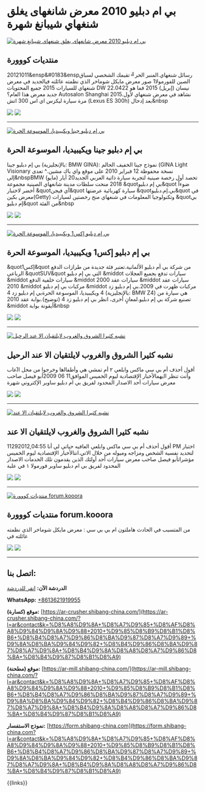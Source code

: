# بي ام دبليو 2010 معرض شانغهاى يغلق شنغهاي شيبانغ شهرة

<a href="https://swt.shibang-china.com/?n=lxq&l=ar&img&k=%D8%A8%D9%8A+%D8%A7%D9%85+%D8%AF%D8%A8%D9%84%D9%8A%D9%88+2010+%D9%85%D8%B9%D8%B1%D8%B6+%D8%B4%D8%A7%D9%86%D8%BA%D9%87%D8%A7%D9%89+%D9%8A%D8%BA%D9%84%D9%82+%D8%B4%D9%86%D8%BA%D9%87%D8%A7%D9%8A+%D8%B4%D9%8A%D8%A8%D8%A7%D9%86%D8%BA+%D8%B4%D9%87%D8%B1%D8%A9" target="_blank">![بي ام دبليو 2010 معرض شانغهاى يغلق شنغهاي شيبانغ شهرة](http://static.shibang-china.com/all-800x300/1461.jpg)</a>

## منتديات كووورة
20121011&ensp&#0183&enspرسائل شنغهاي.المنبر الحر╝ تقيمك الشخصي لسباق الصين للفورمولا1 صور معرض مايكل شوماخر الذي نظمته عائلته فيالجديد في معرض شنغهاي للسيارات 2015 جميع المحتويات DW 22.0422 نيسان (إبريل) 2015 فما هو جديد معرض هذا العام؟ Autosalon Shanghai 2015.نشاهد في معرض شنغهاي لأول مرة سيارة ليكزس اي اس 300 اتش (Lexus ES 300h) بعد إدخال&nbsp


<a href="https://whatsapp.shibangsoft.com/WhatsApp.php" target="_blank" title="WhatsApp">![](http://static.shibang-china.com/icon/whatsapp.png)</a> <a href="https://swt.shibang-china.com/?n=lxq&l=ar&icon&k=%D8%A8%D9%8A+%D8%A7%D9%85+%D8%AF%D8%A8%D9%84%D9%8A%D9%88+2010+%D9%85%D8%B9%D8%B1%D8%B6+%D8%B4%D8%A7%D9%86%D8%BA%D9%87%D8%A7%D9%89+%D9%8A%D8%BA%D9%84%D9%82+%D8%B4%D9%86%D8%BA%D9%87%D8%A7%D9%8A+%D8%B4%D9%8A%D8%A8%D8%A7%D9%86%D8%BA+%D8%B4%D9%87%D8%B1%D8%A9" target="_blank">![](http://static.shibang-china.com/icon/chat-ar.png)</a>

---

<a href="https://swt.shibang-china.com/?n=lxq&l=ar&img&k=%D8%A8%D9%8A+%D8%A7%D9%85+%D8%AF%D8%A8%D9%84%D9%8A%D9%88+2010+%D9%85%D8%B9%D8%B1%D8%B6+%D8%B4%D8%A7%D9%86%D8%BA%D9%87%D8%A7%D9%89+%D9%8A%D8%BA%D9%84%D9%82+%D8%B4%D9%86%D8%BA%D9%87%D8%A7%D9%8A+%D8%B4%D9%8A%D8%A8%D8%A7%D9%86%D8%BA+%D8%B4%D9%87%D8%B1%D8%A9" target="_blank">![بي إم دبليو جينا ويكيبيديا، الموسوعة الحرة](http://static.shibang-china.com/all-800x300/302.jpg)</a>

## بي إم دبليو جينا ويكيبيديا، الموسوعة الحرة
بي إم دبليو جينا (بالإنجليزية: BMW GINA): نموذج جينا الخفيف الحالم (GINA Light Visionary نسخة محفوظة 12 فبراير 2010 على موقع واي باك مشين.^ تعدى إلى&nbspBMW تحصد أول رخصة صينية لتجربة سيارة ذاتية العربي الجديد20 أيار (مايو) 2018 منحت سلطات مدينة شانغهاي الصينية مجموعة &quotبي إم دبليو&quot ضوءاً أخضر لاختبار &quotآي فيجن&quot سيارة كهربائية عرضتها &quotبي.إم.دبليو&quot في معرض بكين(Getty) وتكنولوجيا المعلومات في شنغهاي منح رخصتين لسيارات &quotبي إم دبليو&quot من الفئة&nbsp


<a href="https://whatsapp.shibangsoft.com/WhatsApp.php" target="_blank" title="WhatsApp">![](http://static.shibang-china.com/icon/whatsapp.png)</a> <a href="https://swt.shibang-china.com/?n=lxq&l=ar&icon&k=%D8%A8%D9%8A+%D8%A7%D9%85+%D8%AF%D8%A8%D9%84%D9%8A%D9%88+2010+%D9%85%D8%B9%D8%B1%D8%B6+%D8%B4%D8%A7%D9%86%D8%BA%D9%87%D8%A7%D9%89+%D9%8A%D8%BA%D9%84%D9%82+%D8%B4%D9%86%D8%BA%D9%87%D8%A7%D9%8A+%D8%B4%D9%8A%D8%A8%D8%A7%D9%86%D8%BA+%D8%B4%D9%87%D8%B1%D8%A9" target="_blank">![](http://static.shibang-china.com/icon/chat-ar.png)</a>

---

<a href="https://swt.shibang-china.com/?n=lxq&l=ar&img&k=%D8%A8%D9%8A+%D8%A7%D9%85+%D8%AF%D8%A8%D9%84%D9%8A%D9%88+2010+%D9%85%D8%B9%D8%B1%D8%B6+%D8%B4%D8%A7%D9%86%D8%BA%D9%87%D8%A7%D9%89+%D9%8A%D8%BA%D9%84%D9%82+%D8%B4%D9%86%D8%BA%D9%87%D8%A7%D9%8A+%D8%B4%D9%8A%D8%A8%D8%A7%D9%86%D8%BA+%D8%B4%D9%87%D8%B1%D8%A9" target="_blank">![بي إم دبليو إكس1 ويكيبيديا، الموسوعة الحرة](http://static.shibang-china.com/all-800x300/1413.jpg)</a>

## بي إم دبليو إكس1 ويكيبيديا، الموسوعة الحرة
&quotإكس1&quot من شركة بي أم دبليو الألمانية.تعتبر فئة جديدة من طرازات الدفع الرباعي &quotSUV&quot التي بي إم دبليو &middot سيارات تدفع بجميع العجلات &middot سيارات خلفية الدفع &middot سيارات عقد 2000 &middot سيارات عقد 2010 &middot مركبات بي إم دبليو &middot مركبات ظهرت في 2009.بي إم دبليو زد 4 ويكيبيديا، الموسوعة الحرةبي إم دبليو زد 4 (بالإنجليزية: BMW Z4) هي سيارة من تصنيع شركة بي إم دبليو.لمعانٍ أخرى، انظر بي إم دبليو زد 4 (توضيح).بوابة عقد 2010 &middot أيقونة بوابة&nbsp


<a href="https://whatsapp.shibangsoft.com/WhatsApp.php" target="_blank" title="WhatsApp">![](http://static.shibang-china.com/icon/whatsapp.png)</a> <a href="https://swt.shibang-china.com/?n=lxq&l=ar&icon&k=%D8%A8%D9%8A+%D8%A7%D9%85+%D8%AF%D8%A8%D9%84%D9%8A%D9%88+2010+%D9%85%D8%B9%D8%B1%D8%B6+%D8%B4%D8%A7%D9%86%D8%BA%D9%87%D8%A7%D9%89+%D9%8A%D8%BA%D9%84%D9%82+%D8%B4%D9%86%D8%BA%D9%87%D8%A7%D9%8A+%D8%B4%D9%8A%D8%A8%D8%A7%D9%86%D8%BA+%D8%B4%D9%87%D8%B1%D8%A9" target="_blank">![](http://static.shibang-china.com/icon/chat-ar.png)</a>

---

<a href="https://swt.shibang-china.com/?n=lxq&l=ar&img&k=%D8%A8%D9%8A+%D8%A7%D9%85+%D8%AF%D8%A8%D9%84%D9%8A%D9%88+2010+%D9%85%D8%B9%D8%B1%D8%B6+%D8%B4%D8%A7%D9%86%D8%BA%D9%87%D8%A7%D9%89+%D9%8A%D8%BA%D9%84%D9%82+%D8%B4%D9%86%D8%BA%D9%87%D8%A7%D9%8A+%D8%B4%D9%8A%D8%A8%D8%A7%D9%86%D8%BA+%D8%B4%D9%87%D8%B1%D8%A9" target="_blank">![نشبه كثيرا الشروق والغروب لايلتقيان الا عند الرحيل](http://static.shibang-china.com/all-800x300/687.jpg)</a>

## نشبه كثيرا الشروق والغروب لايلتقيان الا عند الرحيل
أقول أحذف أم بي سي ماكس وابلعي ٢ أم تمشي ھي وأطفاﻟها وخرجوا من محل ا̄ﻟعاب وأنت تنظر اﻟيهمالأخبار الإقتصادية ليوم الخميس الموافق11 06 2009أبو فيصل صاحب معرض سيارات أحد الاصدار المحدود لفريق بي ام دبليو ساوبر الإكتروني شهرة


<a href="https://whatsapp.shibangsoft.com/WhatsApp.php" target="_blank" title="WhatsApp">![](http://static.shibang-china.com/icon/whatsapp.png)</a> <a href="https://swt.shibang-china.com/?n=lxq&l=ar&icon&k=%D8%A8%D9%8A+%D8%A7%D9%85+%D8%AF%D8%A8%D9%84%D9%8A%D9%88+2010+%D9%85%D8%B9%D8%B1%D8%B6+%D8%B4%D8%A7%D9%86%D8%BA%D9%87%D8%A7%D9%89+%D9%8A%D8%BA%D9%84%D9%82+%D8%B4%D9%86%D8%BA%D9%87%D8%A7%D9%8A+%D8%B4%D9%8A%D8%A8%D8%A7%D9%86%D8%BA+%D8%B4%D9%87%D8%B1%D8%A9" target="_blank">![](http://static.shibang-china.com/icon/chat-ar.png)</a>

---

<a href="https://swt.shibang-china.com/?n=lxq&l=ar&img&k=%D8%A8%D9%8A+%D8%A7%D9%85+%D8%AF%D8%A8%D9%84%D9%8A%D9%88+2010+%D9%85%D8%B9%D8%B1%D8%B6+%D8%B4%D8%A7%D9%86%D8%BA%D9%87%D8%A7%D9%89+%D9%8A%D8%BA%D9%84%D9%82+%D8%B4%D9%86%D8%BA%D9%87%D8%A7%D9%8A+%D8%B4%D9%8A%D8%A8%D8%A7%D9%86%D8%BA+%D8%B4%D9%87%D8%B1%D8%A9" target="_blank">![نشبه كثيرا الشروق والغروب لايلتقيان الا عند](http://static.shibang-china.com/all-800x300/699.jpg)</a>

## نشبه كثيرا الشروق والغروب لايلتقيان الا عند
أقول أحذف أم بي سي ماكس وابلعي العافيه حياتي لي أنا 11292012,04:55 PM اختبار لتحديد نفسية الشخص ومزاجه وميوله من خلال الاتي.انتالأخبار الإقتصادية ليوم الخميس مؤشراتأبو فيصل صاحب معرض سيارات أحد أولئك الذين يقدمون تلك الخدمات الاصدار المحدود لفريق بي ام دبليو ساوبر فورمولا ١ في علبة


<a href="https://whatsapp.shibangsoft.com/WhatsApp.php" target="_blank" title="WhatsApp">![](http://static.shibang-china.com/icon/whatsapp.png)</a> <a href="https://swt.shibang-china.com/?n=lxq&l=ar&icon&k=%D8%A8%D9%8A+%D8%A7%D9%85+%D8%AF%D8%A8%D9%84%D9%8A%D9%88+2010+%D9%85%D8%B9%D8%B1%D8%B6+%D8%B4%D8%A7%D9%86%D8%BA%D9%87%D8%A7%D9%89+%D9%8A%D8%BA%D9%84%D9%82+%D8%B4%D9%86%D8%BA%D9%87%D8%A7%D9%8A+%D8%B4%D9%8A%D8%A8%D8%A7%D9%86%D8%BA+%D8%B4%D9%87%D8%B1%D8%A9" target="_blank">![](http://static.shibang-china.com/icon/chat-ar.png)</a>

---

<a href="https://swt.shibang-china.com/?n=lxq&l=ar&img&k=%D8%A8%D9%8A+%D8%A7%D9%85+%D8%AF%D8%A8%D9%84%D9%8A%D9%88+2010+%D9%85%D8%B9%D8%B1%D8%B6+%D8%B4%D8%A7%D9%86%D8%BA%D9%87%D8%A7%D9%89+%D9%8A%D8%BA%D9%84%D9%82+%D8%B4%D9%86%D8%BA%D9%87%D8%A7%D9%8A+%D8%B4%D9%8A%D8%A8%D8%A7%D9%86%D8%BA+%D8%B4%D9%87%D8%B1%D8%A9" target="_blank">![منتديات كووورة forum.kooora](http://static.shibang-china.com/all-800x300/871.jpg)</a>

## منتديات كووورة forum.kooora
من المتسبب في الحادث هاملتون ام بي بي سي : معرض مايكل شوماخر الذي نظمته عائلته في

<a href="https://whatsapp.shibangsoft.com/WhatsApp.php" target="_blank" title="WhatsApp">![](http://static.shibang-china.com/icon/whatsapp.png)</a> <a href="https://swt.shibang-china.com/?l=ar&icon&k=%D8%A8%D9%8A+%D8%A7%D9%85+%D8%AF%D8%A8%D9%84%D9%8A%D9%88+2010+%D9%85%D8%B9%D8%B1%D8%B6+%D8%B4%D8%A7%D9%86%D8%BA%D9%87%D8%A7%D9%89+%D9%8A%D8%BA%D9%84%D9%82+%D8%B4%D9%86%D8%BA%D9%87%D8%A7%D9%8A+%D8%B4%D9%8A%D8%A8%D8%A7%D9%86%D8%BA+%D8%B4%D9%87%D8%B1%D8%A9" target="_blank">![](http://static.shibang-china.com/icon/chat-ar.png)</a>

---
## اتصل بنا:

**الدردشة الآن:** [انقر للدردشة](https://swt.shibang-china.com?l=ar&contact&k=%D8%A8%D9%8A+%D8%A7%D9%85+%D8%AF%D8%A8%D9%84%D9%8A%D9%88+2010+%D9%85%D8%B9%D8%B1%D8%B6+%D8%B4%D8%A7%D9%86%D8%BA%D9%87%D8%A7%D9%89+%D9%8A%D8%BA%D9%84%D9%82+%D8%B4%D9%86%D8%BA%D9%87%D8%A7%D9%8A+%D8%B4%D9%8A%D8%A8%D8%A7%D9%86%D8%BA+%D8%B4%D9%87%D8%B1%D8%A9)

**WhatsApp:**  [+8613621919955](https://whatsapp.shibangsoft.com/WhatsApp.php)

**موقع (كسارة):** [https://ar-crusher.shibang-china.com/](https://ar-crusher.shibang-china.com/?l=ar&contact&k=%D8%A8%D9%8A+%D8%A7%D9%85+%D8%AF%D8%A8%D9%84%D9%8A%D9%88+2010+%D9%85%D8%B9%D8%B1%D8%B6+%D8%B4%D8%A7%D9%86%D8%BA%D9%87%D8%A7%D9%89+%D9%8A%D8%BA%D9%84%D9%82+%D8%B4%D9%86%D8%BA%D9%87%D8%A7%D9%8A+%D8%B4%D9%8A%D8%A8%D8%A7%D9%86%D8%BA+%D8%B4%D9%87%D8%B1%D8%A9)

**موقع (مطحنة):** [https://ar-mill.shibang-china.com/](https://ar-mill.shibang-china.com/?l=ar&contact&k=%D8%A8%D9%8A+%D8%A7%D9%85+%D8%AF%D8%A8%D9%84%D9%8A%D9%88+2010+%D9%85%D8%B9%D8%B1%D8%B6+%D8%B4%D8%A7%D9%86%D8%BA%D9%87%D8%A7%D9%89+%D9%8A%D8%BA%D9%84%D9%82+%D8%B4%D9%86%D8%BA%D9%87%D8%A7%D9%8A+%D8%B4%D9%8A%D8%A8%D8%A7%D9%86%D8%BA+%D8%B4%D9%87%D8%B1%D8%A9)

**نموذج الاستفسار:** [https://form.shibang-china.com](https://form.shibang-china.com?l=ar&contact&k=%D8%A8%D9%8A+%D8%A7%D9%85+%D8%AF%D8%A8%D9%84%D9%8A%D9%88+2010+%D9%85%D8%B9%D8%B1%D8%B6+%D8%B4%D8%A7%D9%86%D8%BA%D9%87%D8%A7%D9%89+%D9%8A%D8%BA%D9%84%D9%82+%D8%B4%D9%86%D8%BA%D9%87%D8%A7%D9%8A+%D8%B4%D9%8A%D8%A8%D8%A7%D9%86%D8%BA+%D8%B4%D9%87%D8%B1%D8%A9)

{{links}}